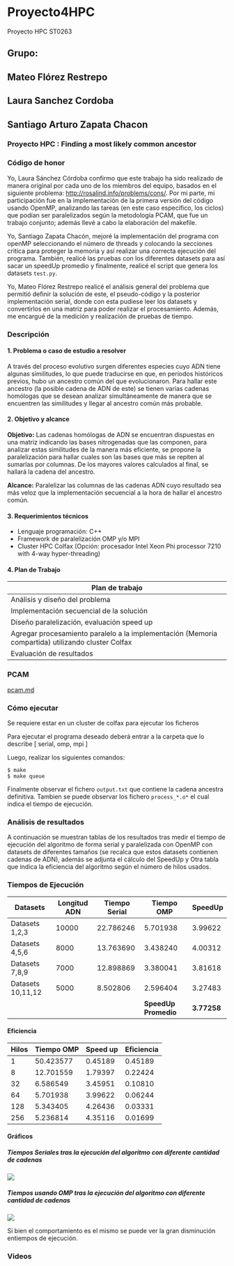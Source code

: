 # Proyecto4HPC
Proyecto HPC ST0263

## Grupo: 

## Mateo Flórez Restrepo
## Laura Sanchez Cordoba
## Santiago Arturo Zapata Chacon

### Proyecto HPC : Finding a most likely common ancestor 

### Código de honor

Yo, Laura Sánchez Córdoba confirmo que este trabajo ha sido realizado de manera original por cada uno de los miembros del equipo, basados en el siguiente problema: http://rosalind.info/problems/cons/. Por mi parte, mi participación fue en la implementación de la primera versión del código usando OpenMP, analizando las tareas (en este caso específico, los ciclos) que podían ser paralelizados según la metodología PCAM, que fue un trabajo conjunto; además llevé a cabo la elaboración del makefile.

Yo, Santiago Zapata Chacón, mejoré la implementación del programa con openMP seleccionando el número de threads y colocando la secciones critica para proteger la memoria y así realizar una correcta ejecución del programa. También, realicé las pruebas con los diferentes datasets para así sacar un speedUp promedio y finalmente, realicé el script que genera los datasets `test.py`.

Yo, Mateo Flórez Restrepo realicé el análisis general del problema que permitió definir la solución de este, el pseudo-código y la posterior implementación serial, donde con esta pudiese leer los datasets y convertirlos en una matriz para poder realizar el procesamiento. Además, me encargué de la medición y realización de pruebas de tiempo.

### Descripción

#### 1. Problema o caso de estudio a resolver

A través del proceso evolutivo surgen diferentes especies cuyo ADN tiene algunas similitudes, lo que puede traducirse en que, en períodos históricos previos, hubo un ancestro común del que evolucionaron. Para hallar este ancestro (la posible cadena de ADN de este) se tienen varias cadenas homólogas que se desean analizar simultáneamente de manera que se encuentren las similitudes y llegar al ancestro común más probable.

#### 2. Objetivo y alcance

**Objetivo:** 
Las cadenas homólogas de ADN se encuentran dispuestas en una matriz indicando las bases nitrogenadas que las componen, para analizar estas similitudes de la manera más eficiente, se propone la paralelización para hallar cuales son las bases que más se repiten al sumarlas por columnas. De los mayores valores calculados al final, se hallará la cadena del ancestro.   

**Alcance:** 
Paralelizar las columnas de las cadenas ADN cuyo resultado sea más veloz que la implementación secuencial a la hora de hallar el ancestro común.

#### 3. Requerimientos técnicos

- Lenguaje programación: C++
- Framework de paralelización OMP y/o MPI
- Cluster HPC Colfax (Opción: procesador Intel Xeon Phi processor 7210 with 4-way hyper-threading)

#### 4. Plan de Trabajo 

| Plan de trabajo |
| --------------- |
| Análisis y diseño del problema |
| Implementación secuencial de la solución |
| Diseño paralelización, evaluación speed up |
| Agregar procesamiento paralelo a la implementación (Memoria compartida) utilizando cluster Colfax |
| Evaluación de resultados |


### PCAM
[pcam.md](https://github.com/lsanchezc613/Proyecto4HPC/blob/master/pcam.md)

### Cómo ejecutar

Se requiere estar en un cluster de colfax para ejecutar los ficheros

Para ejecutar el programa deseado deberá entrar a la carpeta que lo describe [ serial, omp, mpi ]

Luego, realizar los siguientes comandos:

    $ make
    $ make queue

Finalmente observar el fichero `output.txt` que contiene la cadena ancestra definitiva. Tambien se puede observar los fichero `process_*.o*` el cual indica el tiempo de ejecución.

### Análisis de resultados
A continuación se muestran tablas de los resultados tras medir el tiempo de ejecución del algoritmo de forma serial y paralelizada con OpenMP con datasets de diferentes tamaños (se recalca que estos datasets contienen cadenas de ADN), además se adjunta el cálculo del SpeedUp y Otra tabla que indica la eficiencia del algoritmo según el número de hilos usados.

### Tiempos de Ejecución

| Datasets | Longitud ADN | Tiempo Serial | Tiempo OMP | SpeedUp |
| -------- | ------------ | ------------- | ---------- | ------- |
| Datasets 1,2,3 | 10000 | 22.786246 | 5.701938 | 3.99622 |
| Datasets 4,5,6 | 8000 | 13.763690 | 3.438240 |  4.00312 |
| Datasets 7,8,9 | 7000 | 12.898869 | 3.380041 | 3.81618 |
| Datasets 10,11,12 |5000 | 8.502806 | 2.596404 | 3.27483 |
|        |        |        | **SpeedUp Promedio** | **3.77258** |     

#### Eficiencia

| Hilos | Tiempo OMP | Speed up | Eficiencia |
| ----- | ---------- | -------- | ---------- |
| 1 | 50.423577 | 0.45189 | 0.45189 |
| 8 | 12.701559 | 1.79397 | 0.22424 |
| 32 | 6.586549 | 3.45951 | 0.10810 |
| 64 | 5.701938 | 3.99622 | 0.06244 |
| 128 | 5.343405 | 4.26436 | 0.03331 |
| 256 | 5.236814 | 4.35116 | 0.01699 |

#### Gráficos

##### Tiempos Seriales tras la ejecución del algoritmo con diferente cantidad de cadenas

![](http://imgfz.com/i/MpP60g3.png)

##### Tiempos usando OMP tras la ejecución del algoritmo con diferente cantidad de cadenas


![](http://imgfz.com/i/HbejoRS.png)

Si bien el comportamiento es el mismo se puede ver la gran disminución entiempos de ejecución.

### Videos
